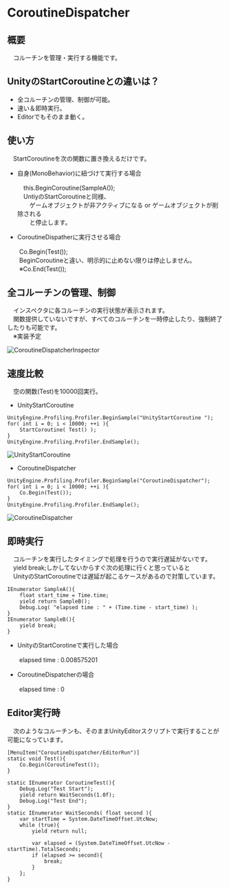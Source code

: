 # CoroutineDispatcher

## 概要
　コルーチンを管理・実行する機能です。

## UnityのStartCoroutineとの違いは？
* 全コルーチンの管理、制御が可能。
* 速い＆即時実行。
* Editorでもそのまま動く。

## 使い方
　StartCoroutineを次の関数に置き換えるだけです。
 
* 自身(MonoBehavior)に紐づけて実行する場合

  　this.BeginCoroutine(SampleA());   
  　UntiyのStartCoroutineと同様、  
　　ゲームオブジェクトが非アクティブになる or ゲームオブジェクトが削除される  
　　と停止します。
    
* CoroutineDispatherに実行させる場合

　　Co.Begin(Test());  
　　BeginCoroutineと違い、明示的に止めない限りは停止しません。  
　　※Co.End(Test());

## 全コルーチンの管理、制御
　インスペクタに各コルーチンの実行状態が表示されます。  
　関数提供していないですが、すべてのコルーチンを一時停止したり、強制終了したりも可能です。  
　※実装予定

![CoroutineDispatcherInspector](https://user-images.githubusercontent.com/20371710/79996451-713d8d00-84f3-11ea-9a84-af1e082da6a5.png)

## 速度比較
　空の関数(Test)を10000回実行。

* UnityStartCoroutine
```
UnityEngine.Profiling.Profiler.BeginSample("UnityStartCoroutine ");
for( int i = 0; i < 10000; ++i ){
	StartCoroutine( Test() );
}
UnityEngine.Profiling.Profiler.EndSample();
```
![UnityStartCoroutine](https://user-images.githubusercontent.com/20371710/79993393-ac3dc180-84ef-11ea-8699-de60065b2958.png)

* CoroutineDispatcher
```
UnityEngine.Profiling.Profiler.BeginSample("CoroutineDispatcher");
for( int i = 0; i < 10000; ++i ){
	Co.Begin(Test());
}
UnityEngine.Profiling.Profiler.EndSample();
```
![CoroutineDispatcher](https://user-images.githubusercontent.com/20371710/79994075-79e09400-84f0-11ea-8447-30608c4737fb.png)

## 即時実行
　コルーチンを実行したタイミングで処理を行うので実行遅延がないです。  
　yield break;しかしてないからすぐ次の処理に行くと思っていると  
　UnityのStartCoroutineでは遅延が起こるケースがあるので対策しています。
```
IEnumerator SampleA(){
	float start_time = Time.time;
	yield return SampleB();
	Debug.Log( "elapsed time : " + (Time.time - start_time) );
}
IEnumerator SampleB(){
	yield break;
}
```
* UnityのStartCorotineで実行した場合

　　elapsed time : 0.008575201

* CoroutineDispatcherの場合

　　elapsed time : 0

## Editor実行時
　次のようなコルーチンも、そのままUnityEditorスクリプトで実行することが可能になっています。
```
[MenuItem("CoroutineDispatcher/EditorRun")]
static void Test(){
	Co.Begin(CoroutineTest());
}

static IEnumerator CoroutineTest(){
	Debug.Log("Test Start");
	yield return WaitSeconds(1.0f);
	Debug.Log("Test End");
}
static IEnumerator WaitSeconds( float second ){
	var startTime = System.DateTimeOffset.UtcNow;
	while (true){
		yield return null;

		var elapsed = (System.DateTimeOffset.UtcNow - startTime).TotalSeconds;
		if (elapsed >= second){
			break;
		}
	};
}
```
